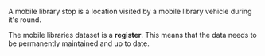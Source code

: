 A mobile library stop is a location visited by a mobile library vehicle during it's round.

The mobile libraries dataset is a **register**. This means that the data needs to be permanently maintained and up to date.
